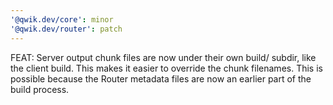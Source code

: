```yaml
---
'@qwik.dev/core': minor
'@qwik.dev/router': patch
---
```


FEAT: Server output chunk files are now under their own build/ subdir, like the client build. This makes it easier to override the chunk filenames. This is possible because the Router metadata files are now an earlier part of the build process.
